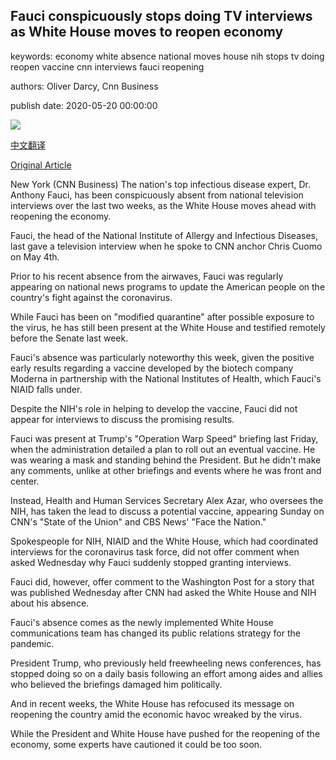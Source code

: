 ## Fauci conspicuously stops doing TV interviews as White House moves to reopen economy

keywords: economy white absence national moves house nih stops tv doing reopen vaccine cnn interviews fauci reopening

authors: Oliver Darcy, Cnn Business

publish date: 2020-05-20 00:00:00

![](https://cdn.cnn.com/cnnnext/dam/assets/200514115257-10-anthony-fauci-lead-0422-super-tease.jpg)

[中文翻译](Fauci%20conspicuously%20stops%20doing%20TV%20interviews%20as%20White%20House%20moves%20to%20reopen%20economy_zh.md)

[Original Article](https://edition.cnn.com/2020/05/20/media/anthony-fauci-tv-interviews/index.html)

New York (CNN Business) The nation's top infectious disease expert, Dr. Anthony Fauci, has been conspicuously absent from national television interviews over the last two weeks, as the White House moves ahead with reopening the economy.

Fauci, the head of the National Institute of Allergy and Infectious Diseases, last gave a television interview when he spoke to CNN anchor Chris Cuomo on May 4th.

Prior to his recent absence from the airwaves, Fauci was regularly appearing on national news programs to update the American people on the country's fight against the coronavirus.

While Fauci has been on "modified quarantine" after possible exposure to the virus, he has still been present at the White House and testified remotely before the Senate last week.

Fauci's absence was particularly noteworthy this week, given the positive early results regarding a vaccine developed by the biotech company Moderna in partnership with the National Institutes of Health, which Fauci's NIAID falls under.

Despite the NIH's role in helping to develop the vaccine, Fauci did not appear for interviews to discuss the promising results.

Fauci was present at Trump's "Operation Warp Speed" briefing last Friday, when the administration detailed a plan to roll out an eventual vaccine. He was wearing a mask and standing behind the President. But he didn't make any comments, unlike at other briefings and events where he was front and center.

Instead, Health and Human Services Secretary Alex Azar, who oversees the NIH, has taken the lead to discuss a potential vaccine, appearing Sunday on CNN's "State of the Union" and CBS News' "Face the Nation."

Spokespeople for NIH, NIAID and the White House, which had coordinated interviews for the coronavirus task force, did not offer comment when asked Wednesday why Fauci suddenly stopped granting interviews.

Fauci did, however, offer comment to the Washington Post for a story that was published Wednesday after CNN had asked the White House and NIH about his absence.

Fauci's absence comes as the newly implemented White House communications team has changed its public relations strategy for the pandemic.

President Trump, who previously held freewheeling news conferences, has stopped doing so on a daily basis following an effort among aides and allies who believed the briefings damaged him politically.

And in recent weeks, the White House has refocused its message on reopening the country amid the economic havoc wreaked by the virus.

While the President and White House have pushed for the reopening of the economy, some experts have cautioned it could be too soon.